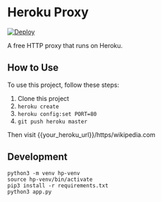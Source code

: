# Heroku Proxy

[![Deploy](https://www.herokucdn.com/deploy/button.svg)](https://heroku.com/deploy?template=https://github.com/Patrickbateman2003/heroku-proxy/tree/master)

A free HTTP proxy that runs on Heroku.

## How to Use

To use this project, follow these steps:

1. Clone this project
2. `heroku create`
3. `heroku config:set PORT=80`
4. `git push heroku master`

Then visit {{your_heroku_url}}/https/wikipedia.com

## Development

    python3 -m venv hp-venv
    source hp-venv/bin/activate
    pip3 install -r requirements.txt
    python3 app.py
